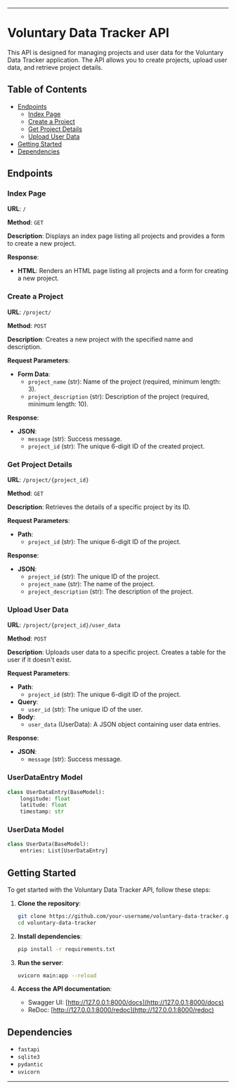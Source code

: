 
---

# Voluntary Data Tracker API

This API is designed for managing projects and user data for the Voluntary Data Tracker application. The API allows you to create projects, upload user data, and retrieve project details.

## Table of Contents

- [Endpoints](#endpoints)
  - [Index Page](#index-page)
  - [Create a Project](#create-a-project)
  - [Get Project Details](#get-project-details)
  - [Upload User Data](#upload-user-data)
- [Getting Started](#getting-started)
- [Dependencies](#dependencies)

## Endpoints

### Index Page

**URL**: `/`

**Method**: `GET`

**Description**: Displays an index page listing all projects and provides a form to create a new project.

**Response**:
- **HTML**: Renders an HTML page listing all projects and a form for creating a new project.

### Create a Project

**URL**: `/project/`

**Method**: `POST`

**Description**: Creates a new project with the specified name and description.

**Request Parameters**:
- **Form Data**:
  - `project_name` (str): Name of the project (required, minimum length: 3).
  - `project_description` (str): Description of the project (required, minimum length: 10).

**Response**:
- **JSON**:
  - `message` (str): Success message.
  - `project_id` (str): The unique 6-digit ID of the created project.

### Get Project Details

**URL**: `/project/{project_id}`

**Method**: `GET`

**Description**: Retrieves the details of a specific project by its ID.

**Request Parameters**:
- **Path**:
  - `project_id` (str): The unique 6-digit ID of the project.

**Response**:
- **JSON**:
  - `project_id` (str): The unique ID of the project.
  - `project_name` (str): The name of the project.
  - `project_description` (str): The description of the project.

### Upload User Data

**URL**: `/project/{project_id}/user_data`

**Method**: `POST`

**Description**: Uploads user data to a specific project. Creates a table for the user if it doesn't exist.

**Request Parameters**:
- **Path**:
  - `project_id` (str): The unique 6-digit ID of the project.
- **Query**:
  - `user_id` (str): The unique ID of the user.
- **Body**:
  - `user_data` (UserData): A JSON object containing user data entries.

**Response**:
- **JSON**:
  - `message` (str): Success message.

### UserDataEntry Model

```python
class UserDataEntry(BaseModel):
    longitude: float
    latitude: float
    timestamp: str
```

### UserData Model

```python
class UserData(BaseModel):
    entries: List[UserDataEntry]
```

## Getting Started

To get started with the Voluntary Data Tracker API, follow these steps:

1. **Clone the repository**:
    ```bash
    git clone https://github.com/your-username/voluntary-data-tracker.git
    cd voluntary-data-tracker
    ```

2. **Install dependencies**:
    ```bash
    pip install -r requirements.txt
    ```

3. **Run the server**:
    ```bash
    uvicorn main:app --reload
    ```

4. **Access the API documentation**:
    - Swagger UI: [http://127.0.0.1:8000/docs](http://127.0.0.1:8000/docs)
    - ReDoc: [http://127.0.0.1:8000/redoc](http://127.0.0.1:8000/redoc)

## Dependencies

- `fastapi`
- `sqlite3`
- `pydantic`
- `uvicorn`

---

